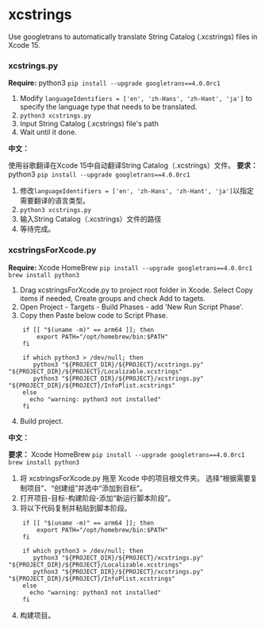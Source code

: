 # xcstrings
Use googletrans to automatically translate String Catalog (.xcstrings) files in Xcode 15.

### xcstrings.py
**Require:**
python3
`pip install --upgrade googletrans==4.0.0rc1`

1. Modify `languageIdentifiers = ['en', 'zh-Hans', 'zh-Hant', 'ja']` to specify the language type that needs to be translated.
2. `python3 xcstrings.py`
3. Input String Catalog (.xcstrings) file's path
4. Wait until it done.

**中文：**

使用谷歌翻译在Xcode 15中自动翻译String Catalog（.xcstrings）文件。
**要求：** 
python3 
`pip install --upgrade googletrans==4.0.0rc1 `
1. 修改`languageIdentifiers = ['en', 'zh-Hans', 'zh-Hant', 'ja']`以指定需要翻译的语言类型。
2. `python3 xcstrings.py` 
3. 输入String Catalog（.xcstrings）文件的路径
4. 等待完成。

### xcstringsForXcode.py
**Require:**
Xcode
HomeBrew
`pip install --upgrade googletrans==4.0.0rc1`
`brew install python3`

1. Drag xcstringsForXcode.py to project root folder in Xcode. Select Copy items if needed, Create groups and check Add to tagets. 
2. Open Project - Targets - Build Phases - add 'New Run Script Phase'.
3. Copy then Paste below code to Script Phase.

```
    if [[ "$(uname -m)" == arm64 ]]; then
        export PATH="/opt/homebrew/bin:$PATH"
    fi
    
    if which python3 > /dev/null; then
       python3 "${PROJECT_DIR}/${PROJECT}/xcstrings.py" "${PROJECT_DIR}/${PROJECT}/Localizable.xcstrings"
       python3 "${PROJECT_DIR}/${PROJECT}/xcstrings.py" "${PROJECT_DIR}/${PROJECT}/InfoPlist.xcstrings"
    else
      echo "warning: python3 not installed"
    fi
```
    
4. Build project.

**中文：**

**要求：**
Xcode
HomeBrew
`pip install --upgrade googletrans==4.0.0rc1`
`brew install python3`

1. 将 xcstringsForXcode.py 拖至 Xcode 中的项目根文件夹。 选择“根据需要复制项目”、“创建组”并选中“添加到目标”。
2. 打开项目-目标-构建阶段-添加“新运行脚本阶段”。
3. 将以下代码复制并粘贴到脚本阶段。

```
    if [[ "$(uname -m)" == arm64 ]]; then
        export PATH="/opt/homebrew/bin:$PATH"
    fi
    
    if which python3 > /dev/null; then
       python3 "${PROJECT_DIR}/${PROJECT}/xcstrings.py" "${PROJECT_DIR}/${PROJECT}/Localizable.xcstrings"
       python3 "${PROJECT_DIR}/${PROJECT}/xcstrings.py" "${PROJECT_DIR}/${PROJECT}/InfoPlist.xcstrings"
    else
      echo "warning: python3 not installed"
    fi
```
    
4. 构建项目。